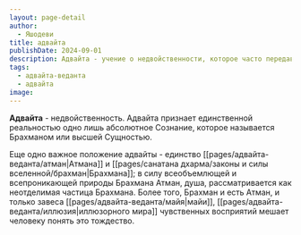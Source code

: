 ```yaml
---
layout: page-detail
author:
  - Яшодеви
title: адвайта
publishDate: 2024-09-01
description: Адвайта - учение о недвойственности, которое часто передавалось и проповедовалось многими святыми без прямого обозначения и называния учения. Адвайта признает единственной реальностью одно лишь абсолютное Сознание, которое называется Брахманом или высшей Сущностью.
tags:
  - адвайта-веданта
  - адвайта
image:
---
```

**Адвайта** -  недвойственность. Адвайта признает единственной реальностью одно лишь абсолютное Сознание, которое называется Брахманом или высшей Сущностью. 

Еще одно важное положение адвайты - единство [[pages/адвайта-веданта/атман|Атмана]] и [[pages/санатана дхарма/законы и силы вселенной/брахман|Брахмана]]; в силу всеобъемлющей и всепроникающей природы Брахмана Атман, душа, рассматривается как неотделимая частица Брахмана. Более того, Брахман и есть Атман, и только завеса [[pages/адвайта-веданта/майя|майи]], [[pages/адвайта-веданта/иллюзия|иллюзорного мира]] чувственных восприятий мешает человеку понять это тождество.

